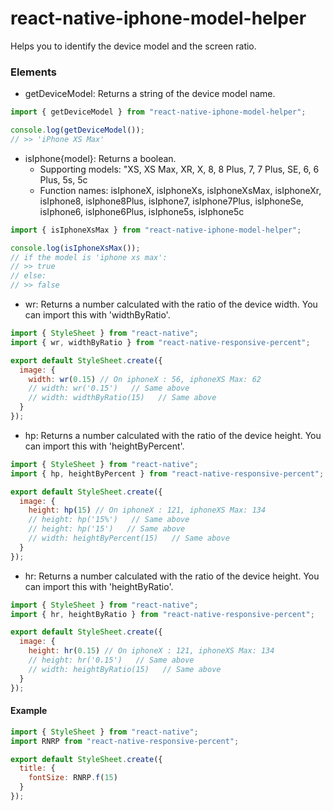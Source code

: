 # react-native-iphone-model-helper

Helps you to identify the device model and the screen ratio.

### Elements

- getDeviceModel: Returns a string of the device model name.

```js
import { getDeviceModel } from "react-native-iphone-model-helper";

console.log(getDeviceModel());
// >> 'iPhone XS Max'
```

- isIphone{model}: Returns a boolean.
  - Supporting models: "XS, XS Max, XR, X, 8, 8 Plus, 7, 7 Plus, SE, 6, 6 Plus, 5s, 5c
  - Function names:
    isIphoneX,
    isIphoneXs,
    isIphoneXsMax,
    isIphoneXr,
    isIphone8,
    isIphone8Plus,
    isIphone7,
    isIphone7Plus,
    isIphoneSe,
    isIphone6,
    isIphone6Plus,
    isIphone5s,
    isIphone5c

```js
import { isIphoneXsMax } from "react-native-iphone-model-helper";

console.log(isIphoneXsMax());
// if the model is 'iphone xs max':
// >> true
// else:
// >> false
```

- wr: Returns a number calculated with the ratio of the device width. You can import this with 'widthByRatio'.

```js
import { StyleSheet } from "react-native";
import { wr, widthByRatio } from "react-native-responsive-percent";

export default StyleSheet.create({
  image: {
    width: wr(0.15) // On iphoneX : 56, iphoneXS Max: 62
    // width: wr('0.15')   // Same above
    // width: widthByRatio(15)   // Same above
  }
});
```

- hp: Returns a number calculated with the ratio of the device height. You can import this with 'heightByPercent'.

```js
import { StyleSheet } from "react-native";
import { hp, heightByPercent } from "react-native-responsive-percent";

export default StyleSheet.create({
  image: {
    height: hp(15) // On iphoneX : 121, iphoneXS Max: 134
    // height: hp('15%')   // Same above
    // height: hp('15')   // Same above
    // width: heightByPercent(15)   // Same above
  }
});
```

- hr: Returns a number calculated with the ratio of the device height. You can import this with 'heightByRatio'.

```js
import { StyleSheet } from "react-native";
import { hr, heightByRatio } from "react-native-responsive-percent";

export default StyleSheet.create({
  image: {
    height: hr(0.15) // On iphoneX : 121, iphoneXS Max: 134
    // height: hr('0.15')   // Same above
    // width: heightByRatio(15)   // Same above
  }
});
```

#### Example

```js
import { StyleSheet } from "react-native";
import RNRP from "react-native-responsive-percent";

export default StyleSheet.create({
  title: {
    fontSize: RNRP.f(15)
  }
});
```
